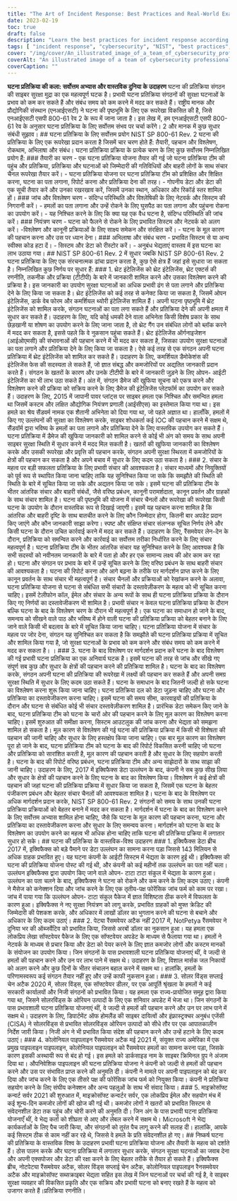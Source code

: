 ```yaml
---
title: "The Art of Incident Response: Best Practices and Real-World Examples"
date: 2023-02-19
toc: true
draft: false
description: "Learn the best practices for incident response according to NIST SP 800-61 Rev. 2 and discover real-world examples of effective incident response strategies."
tags: [ "incident response", "cybersecurity", "NIST", "best practices", "threat intelligence", "communication", "post-incident analysis", "Equifax", "NotPetya", "SolarWinds", "Colonial Pipeline", "Microsoft Exchange Server", "vulnerabilities", "intrusion detection", "containment", "recovery", "preparation", "cyberattacks", "cybercrime", "security incidents"]
cover: "/img/cover/An_illustrated_image_of_a_team_of_cybersecurity_professionals.png"
coverAlt: "An illustrated image of a team of cybersecurity professionals working together to respond to a security incident, with a red alert icon in the background indicating the urgency of the situation. "
coverCaption: ""
---
```


   **घटना प्रतिक्रिया की कला: सर्वोत्तम अभ्यास और वास्तविक दुनिया के उदाहरण** घटना की प्रतिक्रिया संगठन की साइबर सुरक्षा मुद्रा का एक महत्वपूर्ण घटक है। प्रभावी घटना प्रतिक्रिया संगठनों की सुरक्षा घटनाओं के प्रभाव को कम कर सकते हैं और संबंध समय को कम करने में मदद कर सकते हैं। राष्ट्रीय मानक और प्रौद्योगिकी संस्थान (एनआईएसटी) ने घटना की पृष्ठभूमि के लिए एक रूपरेखा विकसित की है, जिसे एनआईएसटी एसपी 800-61 रेव 2 के रूप में जाना जाता है। इस लेख में, हम एनआईएसटी एसपी 800-61 रेव के अनुसार घटना प्रतिक्रिया के लिए सर्वोत्तम संभव पर चर्चा करेंगे। 2 और मानक में कुछ सुधार संबंधी सुझाव। ## घटना प्रतिक्रिया के लिए सर्वोत्तम प्रयोग NIST SP 800-61 Rev. 2 घटना की प्रतिक्रिया के लिए एक रूपरेखा प्रदान करता है जिसमें चार चरण होते हैं: तैयारी, पहचान और विश्लेषण, रोकथाम, अभिलाषा और संबंध। घटना प्रतिक्रिया प्रक्रिया के प्रत्येक चरण के लिए कुछ सर्वोत्तम निम्नलिखित प्रयोग हैं: ### तैयारी का चरण - एक घटना प्रतिक्रिया योजना तैयार की गई जो घटना प्रतिक्रिया टीम की पहुंच और प्रतिक्रिया, प्रतिक्रिया और घटनाओं को जिम्मेदारी की गतिविधियों और बाहरी लोगों के साथ संचार चैनल रूपरेखा तैयार करें। - घटना प्रतिक्रिया योजना पर घटना प्रतिक्रिया टीम को प्रशिक्षित और शिक्षित करना, घटना का पता लगाना, रिपोर्ट करना और प्रतिक्रिया देना की तरह। - गोपनीय डेटा और डेटा की एक सूची तैयार करें और उनका रखरखाव करें, जिसमें उनका स्थान, अधिकार और रिकॉर्ड स्तर शामिल हों। ### जांच और विश्लेषण चरण - संदिग्ध परिस्थिति और विश्लेषिकी के लिए नेटवर्क और सिस्टम की निगरानी करें। - हमलों का पता लगाना और उन्हें रोकने के लिए घुसपैठ का पता लगाना और पहुंचना रोकना का उपयोग करें। - यह निश्चित करने के लिए कि क्या यह एक वैध घटना है, संदिग्ध परिस्थिति की जांच करें। ### नियंत्रण चरण - घटना को फैलने से रोकने के लिए प्रभावित सिस्टम और नेटवर्क को अलग करें। -विश्लेषण और कानूनी प्रक्रियाओं के लिए साक्ष्य समेकन और संरक्षित करें। - घटना के मूल कारण की पहचान करना और उस पर ध्यान देना। ### अभिलाषा और संबंध चरण - प्रभावित सिस्टम से या अन्य स्वीक्स कोड हटा दें। - सिस्टम और डेटा को रीस्टोर करें। - अनुबंध भेद्यताएं वास्तव में इस घटना का लाभ उठाया गया। ## NIST SP 800-61 Rev. 2 में सुधार जबकि NIST SP 800-61 Rev. 2 घटना प्रतिक्रिया के लिए एक संरचनात्मक ढांचा प्रदान करता है, कुछ ऐसे क्षेत्र हैं जहां इसे सुधारा जा सकता है। निम्नलिखित कुछ निर्णय पर सुधार हैं: ### 1. थ्रेट इंटेलिजेंस को थ्रेट इंटेलिजेंस, थ्रेट एक्टर्स की रणनीति, तकनीक और प्रक्रिया (टीटीपी) के बारे में जानकारी शामिल करने और उसका विश्लेषण करने की प्रक्रिया है। इस जानकारी का उपयोग सुरक्षा घटनाओं का अधिक प्रभावी ढंग से पता लगाने और प्रतिक्रिया देने के लिए किया जा सकता है। थ्रेट इंटेलिजेंस को कई तरह से कनेक्ट किया जा सकता है, जिसमें ओपन इंटेलिजेंस, डार्क वेब फोरम और कमर्शियल थ्योरी इंटेलिजेंस शामिल हैं। अपनी घटना पृष्ठभूमि में थ्रेट इंटेलिजेंस को शामिल करके, संगठन घटनाओं का पता लगा सकते हैं और प्रतिक्रिया देने की अपनी क्षमता में सुधार कर सकते हैं। उदाहरण के लिए, यदि कोई धमकी देने वाला अभिनेता किसी विशेष प्रकार के साथ छेड़खानी या शोषण का उपयोग करने के लिए जाना जाता है, तो थ्रेट गैंग उन संबंधित लोगों को ब्लॉक करने में मदद कर सकता है, इससे पहले कि वे नुकसान पहुंचा सकते हैं। थ्रेट इंटेलिजेंस ऑर्गनाइजेशन (आईओएमसी) की संभावनाओं की पहचान करने में भी मदद कर सकता है, जिसका उपयोग सुरक्षा घटनाओं का पता लगाने और प्रतिक्रिया देने के लिए किया जा सकता है। ऐसे कई तरह से एक संगठन अपनी घटना प्रतिक्रिया में थ्रेट इंटेलिजेंस को शामिल कर सकते हैं। उदाहरण के लिए, कमर्शियल डैमोकेशंस की इंटेलिजेंस फेस की सदस्यता ले सकते हैं, जो ज्ञात संबद्ध और कमजोरियों पर अद्यतित जानकारी प्रदान करते हैं। संगठन के खतरों के कारण और उनके टीटीपी के बारे में जानकारी जुड़ने के लिए ओपन- आईटी इंटेलिजेंस का भी लाभ उठा सकते हैं। अंत में, संगठन डैमेज की खुफिया सूचना को एकत्र करने और विश्लेषण करने की प्रक्रिया को सक्रिय करने के लिए डैमेज की इंटेलिजेंस प्लेटफॉर्म का उपयोग कर सकते हैं। उदाहरण के लिए, 2015 में जापानी पावर प्लांट्स पर साइबर हमला एक निश्चित और समन्वित हमला था जिसमें कस्टम और लक्षित औद्योगिक नियंत्रण प्रणाली (आईसीएस) का इस्तेमाल किया गया था। इस हमले का श्रेय सैंडवर्म नामक एक शैतानी अभिनेता को दिया गया था, जो पहले अज्ञात था। हालाँकि, हमलों में किए गए उल्लंघनों की सुरक्षा का विश्लेषण करके, साइबर शोधकर्ता कई IOC की पहचान करने में सक्षम थे, सैंडवॉर्म द्वारा भविष्य के हमलों का पता लगाने और प्रतिक्रिया देने के लिए वास्तविक उपयोग कर सकते हैं। घटना प्रतिक्रिया में डैमेज की खुफिया जानकारी को शामिल करने से कोई भी अंग को समय के साथ अपनी साइबर सुरक्षा स्थिति में सुधार करने में मदद मिल सकती है। खतरों की खुफिया जानकारी का विश्लेषण करके और उसकी रूपरेखा और प्रवृत्ति की पहचान करके, संगठन अपनी सुरक्षा स्थिरता में कमजोरियों के क्षेत्रों की पहचान कर सकता है और अपने बचाव में सुधार के लिए कदम उठा सकता है। ### 2. संचार के महत्व पर बड़ी सफलता प्रतिक्रिया के लिए प्रभावी संचार की आवश्यकता है। संचार माध्यमों और नियुक्तियों को पूर्व रूप से स्थापित किया जाना चाहिए ताकि यह सुनिश्चित किया जा सके कि समझौते की स्थिति की स्थिति के बारे में सूचित किया जा सके और अद्यतन किया जा सके। इसमें घटना की प्रतिक्रिया टीम के भीतर आंतरिक संचार और बाहरी संबंधों, जैसे वरिष्ठ प्रबंधन, कानूनी परामर्शदाता, कानून प्रवर्तन और ग्राहकों के साथ संचार शामिल है। घटना की पृष्ठभूमि की योजना में संचार चैनलों और रूपरेखा की रूपरेखा किसी घटना के उपयोग के दौरान वास्तविक रूप से दिखाई जाएगी। इसमें यह पहचान करना शामिल है कि आंतरिक और बाहरी दृष्टि के साथ बातचीत करने के लिए कौन जिम्मेदार होगा, कितनी बार अपडेट प्रदान किए जाएंगे और कौन जानकारी साझा करेगा। स्पष्ट और संक्षिप्त संचार संलग्नक सूचित निर्णय लेने और किसी घटना के दौरान उचित कार्रवाई करने में मदद कर सकते हैं। उदाहरण के लिए, रैंसमवेयर लेन-देन के दौरान, प्रतिक्रिया को समन्वित करने और कार्रवाई का सर्वोत्तम तरीका निर्धारित करने के लिए संचार महत्वपूर्ण है। घटना प्रतिक्रिया टीम के भीतर आंतरिक संचार यह सुनिश्चित करने के लिए आवश्यक है कि सभी सदस्यों को नवीनतम जानकारी के बारे में पता हो और हर एक सामान्य लक्ष्य की ओर काम कर रहा हो। घटना और संगठन पर प्रभाव के बारे में उन्हें सूचित करने के लिए वरिष्ठ प्रबंधन के साथ बाहरी संचार की आवश्यकता है। घटना की रिपोर्ट करना और आगे बढ़ना के तरीके पर मार्गदर्शन प्राप्त करने के लिए कानून प्रवर्तन के साथ संचार भी महत्वपूर्ण है। संचार चैनलों और प्रक्रियाओं को रेखांकन करने के अलावा, घटना प्रतिक्रिया योजना से घटना से संबंधित सभी संचारों के दस्तावेज़ीकरण के महत्व को भी सूचित करना चाहिए। इसमें टेलीफोन कॉल, ईमेल और संचार के अन्य रूपों के साथ ही घटना प्रतिक्रिया प्रक्रिया के दौरान किए गए निर्णयों का दस्तावेजीकरण भी शामिल है। प्रभावी संचार न केवल घटना प्रतिक्रिया प्रक्रिया के दौरान बल्कि घटना के बाद के विश्लेषण चरण के दौरान भी महत्वपूर्ण है। एक घटना का समाधान हो जाने के बाद, समन्वय को सीखने वाले पाठ और भविष्य में होने वाली घटना की प्रतिक्रिया प्रक्रिया को बेहतर बनाने के लिए जाने वाले किसी भी बदलाव के बारे में सूचित किया जाना चाहिए। घटना प्रतिक्रिया योजना में संचार के महत्व पर जोर देना, संगठन यह सुनिश्चित कर सकता है कि समझौते की घटना प्रतिक्रिया प्रक्रिया में सूचित और शामिल किया गया है, जो सुरक्षा घटनाओं के प्रभाव को कम करने और संबंध समय को कम करने में मदद कर सकता है। । ### 3. घटना के बाद विश्लेषण पर मार्गदर्शन प्रदान करें घटना के बाद विश्लेषण की गई प्रभावी घटना प्रतिक्रिया का एक अनिवार्य घटक है। इसमें घटना की तरह से जांच और सीखे गए संपूर्ण सब कुछ और सुधार के क्षेत्रों की पहचान करने की प्रतिक्रिया शामिल है। घटना के बाद का विश्लेषण करके, संगठन अपनी घटना की प्रतिक्रिया की रूपरेखा में लक्ष्यों की पहचान कर सकते हैं और अपनी समग्र सुरक्षा स्थिति में सुधार के लिए कदम उठा सकते हैं। घटना के समाधान के बाद जितनी जल्दी हो सके घटना का विश्लेषण करना शुरू किया जाना चाहिए। घटना प्रतिक्रिया दल को डेटा जुड़ना चाहिए और घटना और प्रतिक्रिया का दस्तावेजीकरण करना चाहिए। इसमें घटना की समय सीमा, कारवाइयों की प्रतिक्रिया के दौरान और घटना से संबंधित कोई भी संचार दस्तावेज़ीकरण शामिल है। प्रारंभिक डेटा समेकन किए जाने के बाद, घटना प्रतिक्रिया टीम को घटना के चारों ओर की पहचान करने के लिए मूल कारण का विश्लेषण करना चाहिए। इसमें शुरुआत की समीक्षा करना, सिस्टम आउटलुक की जांच करना और भेद्यता को समझना शामिल हो सकता है। मूल कारण से विश्लेषण की गई घटना की प्रतिक्रिया प्रक्रिया में किसी भी विशेषता की पहचान की जानी चाहिए और सुधार के लिए हस्तक्षेप किया जाना चाहिए। एक बार मूल कारण का विश्लेषण पूरा हो जाने के बाद, घटना प्रतिक्रिया टीम को घटना के बाद की रिपोर्ट विकसित करनी चाहिए जो घटना और प्रतिक्रिया को सारांशित करती है, मूल कारण की पहचान करती है और सुधार के लिए सहयोग करती है। घटना के बाद की रिपोर्ट वरिष्ठ प्रबंधन, घटना प्रतिक्रिया टीम और अन्य साझेदारों के साथ साझा की जानी चाहिए। उदाहरण के लिए, 2017 में इक्विफैक्स डेटा उल्लंघन के बाद, कंपनी ने सब कुछ सीख लिया और सुधार के क्षेत्रों की पहचान करने के लिए घटना के बाद का विश्लेषण किया। विश्लेषण ने कई क्षेत्रों की पहचान की जहां घटना की प्रतिक्रिया प्रक्रिया में सुधार किया जा सकता है, जिसमें एक घटना के बेहतर पंजीकरण प्रबंधन और बेहतर संचार चैनलों की आवश्यकता शामिल है। घटना के बाद के विश्लेषण पर अधिक मार्गदर्शन प्रदान करके, NIST SP 800-61 Rev. 2 संगठनों को समय के साथ उनकी घटना प्रतिक्रिया प्रक्रियाओं को बेहतर बनाने में मदद कर सकता है। मार्गदर्शन में घटना के बाद का विश्लेषण करने के लिए सर्वोत्तम अभ्यास शामिल होना चाहिए, जैसे कि घटना के मूल कारण की पहचान करना, घटना और प्रतिक्रिया का दस्तावेजीकरण करना और सुधार के लिए समन्वय करना। मार्गदर्शन को घटना के बाद के विश्लेषण का उपयोग करने का महत्व भी अधिक होना चाहिए ताकि घटना की प्रतिक्रिया प्रक्रिया में लगातार सुधार हो सके। ## घटना की प्रतिक्रिया के वास्तविक-विश्व उदाहरण ### 1. इक्विफैक्स डेटा ब्रीच 2017 में, इक्विफैक्स को बड़े पैमाने पर डेटा उल्लंघन का सामना करना पड़ा जिससे 143 मिलियन से अधिक ग्राहक प्रभावित हुए। यह घटना कंपनी के आईटी सिस्टम में भेद्यता के कारण हुई थी। इक्विफैक्स की घटना की प्रतिक्रिया योजना पोस्ट की गई थी, और कंपनी को कई महीनों तक उल्लंघन का पता नहीं चला। उल्लंघन इक्विफैक्स द्वारा उपयोग किए जाने वाले ओपन- टाटा टाटा संकुल में भेद्यता के कारण हुआ। उल्लंघन का पता चलने के बाद, इक्विफैक्स ने घटना को रोकने और कम करने के लिए कदम उठाए। कंपनी ने मैसेज को कनेक्शन दिया और जांच करने के लिए एक तृतीय-पक्ष फोरेंसिक जांच फर्म को काम पर रखा। जांच में पाया गया कि उल्लंघन ओपन- टाटा संकुल पैकेज में ज्ञात विशिष्टता ठीक करने में विफलता के कारण हुआ। इक्विफैक्स ने नए सुरक्षा नियंत्रण को लागू करके, प्रभावित ग्राहकों को मुफ्त क्रेडिट की जिम्मेदारी की पेशकश करके, और अधिकार में लाखों डॉलर का भुगतान करने की घटना से बचाने और अधिकार के लिए कदम उठाएं। ### 2. पेट्या रैंसमवेयर अटैक नहीं 2017 में, NotPetya रैंसमवेयर ने दुनिया भर की ऑब्जर्वेटिव को प्रभावित किया, जिससे अरबों डॉलर का नुकसान हुआ। यह हमला एक लोकप्रिय लेखा सॉफ्टवेयर पैकेज के लिए एक सॉफ्टवेयर अपडेट के माध्यम से फैलाया गया था। हमलों ने नेटवर्क के माध्यम से प्रचार किया और डेटा को पेयर करने के लिए ज्ञात कमजोर लोगों और कस्टम मानकों के संयोजन का उपयोग किया। जिन संगठनों के पास प्रभावशाली घटना प्रतिक्रिया योजनाएं थीं, वे जल्दी से हमलों की पहचान करने और उन पर लाभ पाने में सक्षम थे। उदाहरण के लिए, विशाल मार्सक जल निकायों को अलग करने और कुछ दिनों के भीतर संचालन बहाल करने में सक्षम था। हालांकि, हमलों के परिणामस्वरूप कई संगठन तैयार नहीं हुए और उन्हें काफी नुकसान हुआ। ### 3. सोलर विंड्स सप्लाई चेन अटैक 2020 में, सोलर विंड्स, एक सॉफ्टवेयर डीलर, पर एक आपूर्ति श्रृंखला के हमलों ने कई सरकारी कार्यालयों और निजी संगठनों को प्रभावित किया। यह हमला एक राज्य-प्रायोजित समूह द्वारा किया गया था, जिसने सोलरविंड्स के ओरियन उत्पादों के लिए एक शनिवार अपडेट में भेजा था। जिन संगठनों के पास प्रभावशाली घटना प्रतिक्रिया योजनाएं थीं, वे जल्दी से हमलों की पहचान करने और उन पर लाभ पाने में सक्षम थे। उदाहरण के लिए, डिपार्टमेंट ऑफ होमलैंड की साइबर दायित्वों और इंफ्रास्ट्रक्चर अनुबंध एजेंसी (CISA) ने सोलरविंड्स से प्रभावित सोलरविंड्स ओरियन उत्पादों को सीधे तौर पर एक आपातकालीन निर्देश जारी किया। निजी अंग ने भी प्रभावित किया संदेश की पहचान करने और उन्हें हटाने के लिए कदम उठाएं। ### 4. कोलोनियल पाइपलाइन रैंसमवेयर अटैक मई 2021 में, संयुक्त राज्य अमेरिका में एक प्रमुख पाइपलाइन पाइपलाइन, कोलोनियल पाइपलाइन को रैंसमवेयर हमलों का सामना करना पड़ा, जिसके कारण इसकी अस्थायी रूप से बंद हो गई। इस हमले को डार्कसाइड नाम के साइबर क्रिमिनल ग्रुप ने अंजाम दिया था। औपनिवेशिक पाइपलाइन की घटना प्रतिक्रिया योजना ने कंपनी को जल्दी से हमलों की पहचान करने और उस पर संभावित प्राप्त करने की अनुमति दी। कंपनी ने मामले पर अपनी पाइपलाइन को बंद कर दिया और जांच करने के लिए एक तीसरे पक्ष की फोरेंसिक जांच फर्म को नियुक्त किया। कंपनी ने प्रतिक्रिया सहयोग करने के लिए संघीय कनेक्शन और अन्य पहलुओं के साथ भी संवाद किया। ### 5. माइक्रोसॉफ्ट कन्वर्ट सर्वर 2021 की शुरुआत में, माइक्रोसॉफ्ट कन्वर्टर सर्वर, एक लोकप्रिय ईमेल और सहयोग मंच में कई शून्य-दिन कमजोर लोगों की खोज की गई थी। कमजोर लोगों ने खतरों को प्रभावित सिस्टम से संवेदनशील डेटा तक पहुंच और चोरी करने की अनुमति दी। जिन अंग के पास प्रभावी घटना प्रतिक्रिया योजनाएँ थीं, वे भेद्य कर्ता को शीघ्रता से आए और लेबल करने में सक्षम थे। Microsoft ने भेद्य कार्यकर्ताओं के लिए पैच जारी किया, और संगठनों को तुरंत पैच लागू करने की सलाह दी। हालांकि, आपके कई सिस्टम ठीक से काम नहीं कर रहे थे, जिससे वे हमले के प्रति संवेदनशील हो गए। ## निष्कर्ष घटना की प्रतिक्रिया के वास्तविक विश्व के उदाहरण प्रभावी घटना प्रतिक्रिया योजना और तैयारी के महत्व को दर्शाते हैं। ठोस पालन करके और घटना प्रतिक्रिया में लगातार सुधार करके, संगठन सुरक्षा घटनाओं का जवाब देना और अपनी एक्सपोजर और डेटा की रक्षा करने के लिए बेहतर तरीके से तैयार हो सकते हैं। इक्विफैक्स ब्रीच, नोटपेट्या रैंसमवेयर अटैक, सोलर विंड्स सप्लाई चेन अटैक, कोलोनियल पाइपलाइन रैनसमवेयर अटैक और माइक्रोसॉफ्ट सब्सक्राइबर भेद्यता सहित इस लेख में जिन घटनाओं पर चर्चा की गई है, वे साइबर सुरक्षा व्यवहार की विकसित प्रकृति और एक सक्रिय और प्रभावी घटना को बनाए रखते हैं के महत्व को उजागर करते हैं।प्रतिक्रिया रणनीति।